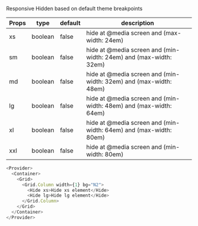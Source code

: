 Responsive Hidden based on default theme breakpoints

| Props | type    | default | description                                                       |
| ----- | ------- | ------- | ----------------------------------------------------------------- |
| xs    | boolean | false   | hide at @media screen and (max-width: 24em)                       |
| sm    | boolean | false   | hide at @media screen and (min-width: 24em) and (max-width: 32em) |
| md    | boolean | false   | hide at @media screen and (min-width: 32em) and (max-width: 48em) |
| lg    | boolean | false   | hide at @media screen and (min-width: 48em) and (max-width: 64em) |
| xl    | boolean | false   | hide at @media screen and (min-width: 64em) and (max-width: 80em) |
| xxl   | boolean | false   | hide at @media screen and (min-width: 80em)                       |

```js
<Provider>
  <Container>
    <Grid>
      <Grid.Column width={1} bg="N2">
        <Hide xs>Hide xs element</Hide>
        <Hide lg>Hide lg element</Hide>
      </Grid.Column>
    </Grid>
  </Container>
</Provider>
```
